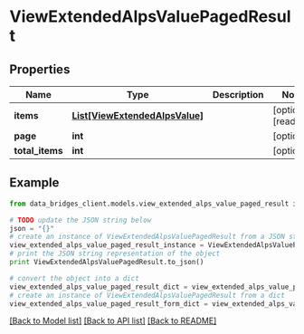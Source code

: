 # ViewExtendedAlpsValuePagedResult


## Properties

Name | Type | Description | Notes
------------ | ------------- | ------------- | -------------
**items** | [**List[ViewExtendedAlpsValue]**](ViewExtendedAlpsValue.md) |  | [optional] [readonly] 
**page** | **int** |  | [optional] 
**total_items** | **int** |  | [optional] 

## Example

```python
from data_bridges_client.models.view_extended_alps_value_paged_result import ViewExtendedAlpsValuePagedResult

# TODO update the JSON string below
json = "{}"
# create an instance of ViewExtendedAlpsValuePagedResult from a JSON string
view_extended_alps_value_paged_result_instance = ViewExtendedAlpsValuePagedResult.from_json(json)
# print the JSON string representation of the object
print ViewExtendedAlpsValuePagedResult.to_json()

# convert the object into a dict
view_extended_alps_value_paged_result_dict = view_extended_alps_value_paged_result_instance.to_dict()
# create an instance of ViewExtendedAlpsValuePagedResult from a dict
view_extended_alps_value_paged_result_form_dict = view_extended_alps_value_paged_result.from_dict(view_extended_alps_value_paged_result_dict)
```
[[Back to Model list]](../README.md#documentation-for-models) [[Back to API list]](../README.md#documentation-for-api-endpoints) [[Back to README]](../README.md)


